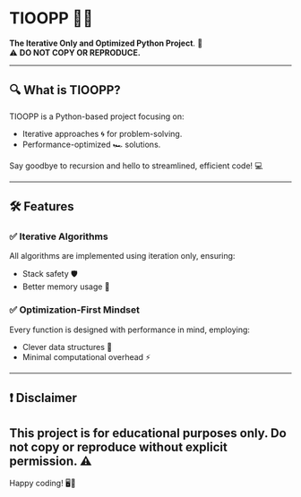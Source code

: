 # TIOOPP 🐍✨  
**The Iterative Only and Optimized Python Project**. 🚀  
⚠️ **DO NOT COPY OR REPRODUCE.**  

---

## 🔍 What is TIOOPP?  
TIOOPP is a Python-based project focusing on:  
- Iterative approaches 🌀 for problem-solving.  
- Performance-optimized 🏎️ solutions.  

Say goodbye to recursion and hello to streamlined, efficient code! 💻  

---

## 🛠️ Features  
### ✅ Iterative Algorithms  
All algorithms are implemented using iteration only, ensuring:  
- Stack safety 🛡️  
- Better memory usage 🔋  

### ✅ Optimization-First Mindset  
Every function is designed with performance in mind, employing:  
- Clever data structures 🧩  
- Minimal computational overhead ⚡  

---
## ❗ Disclaimer
This project is for educational purposes only. Do not copy or reproduce without explicit permission. ⚠️
---
Happy coding! 🖥️🐍


